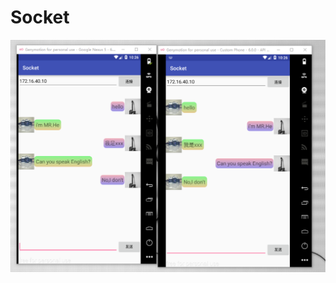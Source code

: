 # Socket
![ABC](https://github.com/HeYongRui/Socket/blob/master/app/src/main/res/drawable/result.png?raw=true) 
